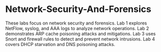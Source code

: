 # Network-Security-And-Forensics
These labs focus on network security and forensics. Lab 1 explores NetFlow, syslog, and AAA logs to analyze network operations. Lab 2 demonstrates ARP cache poisoning attacks and mitigations. Lab 3 uses Snort and firewall rules to detect and prevent network intrusions. Lab 4 covers DHCP starvation and DNS poisoning attacks.
